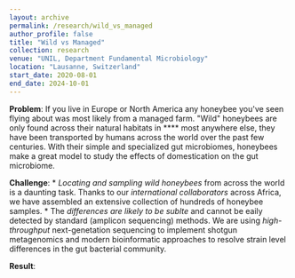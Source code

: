 ```yaml
---
layout: archive
permalink: /research/wild_vs_managed
author_profile: false
title: "Wild vs Managed"
collection: research
venue: "UNIL, Department Fundamental Microbiology"
location: "Lausanne, Switzerland"
start_date: 2020-08-01
end_date: 2024-10-01
---
```


**Problem**: If you live in Europe or North America any honeybee you've seen flying about was most likely from a managed farm. "Wild" honeybees are only found across their natural habitats in **** most anywhere else, they have been transported by humans across the world over the past few centuries. With their simple and specialized gut microbiomes, honeybees make a great model to study the effects of domestication on the gut microbiome.

**Challenge**:
    * *Locating and sampling wild honeybees* from across the world is a daunting task. Thanks to our *international collaborators* across Africa, we have assembled an extensive collection of hundreds of honeybee samples.
    * The *differences are likely to be sublte* and cannot be eaily detected by standard (amplicon sequencing) methods. We are using *high-throughput* next-genetation sequencing to implement shotgun metagenomics and modern bioinformatic approaches to resolve strain level differences in the gut bacterial community.

**Result**: